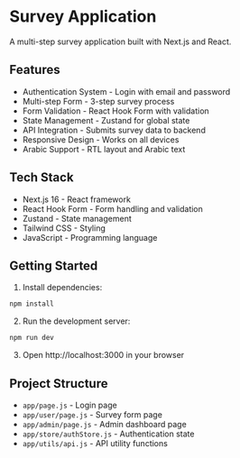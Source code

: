 # Survey Application

A multi-step survey application built with Next.js and React.

## Features

- Authentication System - Login with email and password
- Multi-step Form - 3-step survey process
- Form Validation - React Hook Form with validation
- State Management - Zustand for global state
- API Integration - Submits survey data to backend
- Responsive Design - Works on all devices
- Arabic Support - RTL layout and Arabic text

## Tech Stack

- Next.js 16 - React framework
- React Hook Form - Form handling and validation
- Zustand - State management
- Tailwind CSS - Styling
- JavaScript - Programming language

## Getting Started

1. Install dependencies:

```bash
npm install
```

2. Run the development server:

```bash
npm run dev
```

3. Open http://localhost:3000 in your browser

## Project Structure

- `app/page.js` - Login page
- `app/user/page.js` - Survey form page
- `app/admin/page.js` - Admin dashboard page
- `app/store/authStore.js` - Authentication state
- `app/utils/api.js` - API utility functions


